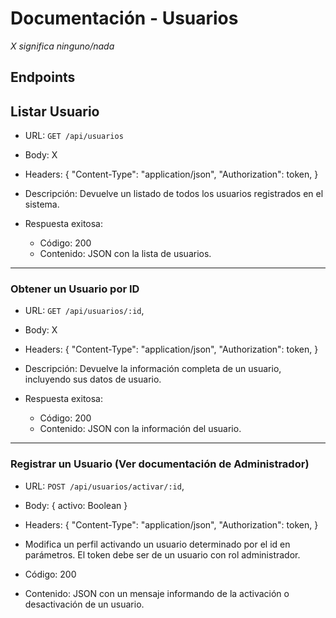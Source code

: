 # Documentación - Usuarios

_X significa ninguno/nada_

## Endpoints

## Listar Usuario

- URL: `GET /api/usuarios`
- Body: X
- Headers: {
  "Content-Type": "application/json",
  "Authorization": token,
  }

- Descripción: Devuelve un listado de todos los usuarios registrados en el sistema.
- Respuesta exitosa:
  - Código: 200
  - Contenido: JSON con la lista de usuarios.

---

### Obtener un Usuario por ID

- URL: `GET /api/usuarios/:id`,
- Body: X
- Headers: {
  "Content-Type": "application/json",
  "Authorization": token,
  }

- Descripción: Devuelve la información completa de un usuario, incluyendo sus datos de usuario.
- Respuesta exitosa:
  - Código: 200
  - Contenido: JSON con la información del usuario.

---

### Registrar un Usuario (Ver documentación de Administrador)

- URL: `POST /api/usuarios/activar/:id`,
- Body: {
  activo: Boolean
  }
- Headers: {
  "Content-Type": "application/json",
  "Authorization": token,
  }

- Modifica un perfil activando un usuario determinado por el id en parámetros. El token debe ser de un usuario con rol administrador.
- Código: 200
- Contenido: JSON con un mensaje informando de la activación o desactivación de un usuario.
